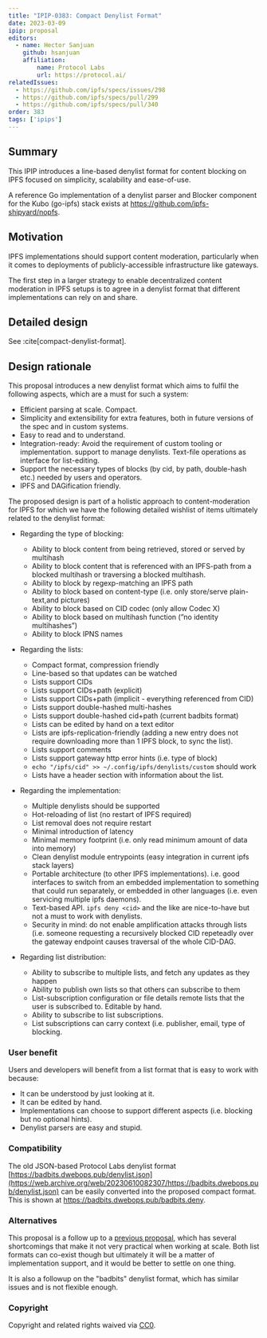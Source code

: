 ```yaml
---
title: "IPIP-0383: Compact Denylist Format"
date: 2023-03-09
ipip: proposal
editors:
  - name: Hector Sanjuan
    github: hsanjuan
    affiliation:
        name: Protocol Labs
        url: https://protocol.ai/
relatedIssues:
  - https://github.com/ipfs/specs/issues/298
  - https://github.com/ipfs/specs/pull/299
  - https://github.com/ipfs/specs/pull/340
order: 383
tags: ['ipips']
---
```


## Summary

This IPIP introduces a line-based denylist format for content blocking on IPFS
focused on simplicity, scalability and ease-of-use.

A reference Go implementation of a denylist parser and Blocker component for
the Kubo (go-ipfs) stack exists at https://github.com/ipfs-shipyard/nopfs.

## Motivation

IPFS implementations should support content moderation, particularly when it
comes to deployments of publicly-accessible infrastructure like gateways.

The first step in a larger strategy to enable decentralized content moderation
in IPFS setups is to agree in a denylist format that different implementations
can rely on and share.


## Detailed design

See :cite[compact-denylist-format].

## Design rationale

This proposal introduces a new denylist format which aims to fulfil the
following aspects, which are a must for such a system:

* Efficient parsing at scale. Compact.
* Simplicity and extensibility for extra features, both in future versions of
  the spec and in custom systems.
* Easy to read and to understand.
* Integration-ready: Avoid the requirement of custom tooling or implementation.
  support to manage denylists. Text-file operations as interface for
  list-editing.
* Support the necessary types of blocks (by cid, by path, double-hash etc.)
  needed by users and operators.
* IPFS and DAGification friendly.

The proposed design is part of a holistic approach to content-moderation for IPFS for which we have the following detailed wishlist of items ultimately related to the denylist format:

- Regarding the type of blocking:
    - Ability to block content from being retrieved, stored or served by multihash
    - Ability to block content that is referenced with an IPFS-path from a blocked multihash or traversing a blocked multihash.
    - Ability to block by regexp-matching an IPFS path
    - Ability to block based on content-type (i.e. only store/serve plain-text,and pictures)
    - Ability to block based on CID codec (only allow Codec X)
    - Ability to block based on multihash function (”no identity multihashes”)
    - Ability to block IPNS names

- Regarding the lists:
    - Compact format, compression friendly
    - Line-based so that updates can be watched
    - Lists support CIDs
    - Lists support CIDs+path (explicit)
    - Lists support CIDs+path (implicit - everything referenced from CID)
    - Lists support double-hashed multi-hashes
    - Lists support double-hashed cid+path (current badbits format)
    - Lists can be edited by hand on a text editor
    - Lists are ipfs-replication-friendly (adding a new entry does not require downloading more than 1 IPFS block, to sync the list).
    - Lists support comments
    - Lists support gateway http error hints (i.e. type of block)
    - `echo "/ipfs/cid" >> ~/.config/ipfs/denylists/custom` should work
    - Lists have a header section with information about the list.

- Regarding the implementation:
    - Multiple denylists should be supported
    - Hot-reloading of list (no restart of IPFS required)
    - List removal does not require restart
    - Minimal introduction of latency
    - Minimal memory footprint (i.e. only read minimum amount of data into memory)
    - Clean denylist module entrypoints (easy integration in current ipfs stack layers)
    - Portable architecture (to other IPFS implementations). i.e. good interfaces to switch from an embedded implementation to something that could run separately, or embedded in other languages (i.e. even servicing multiple ipfs daemons).
    - Text-based API. `ipfs deny <cid>` and the like are nice-to-have but not a must to work with denylists.
    - Security in mind: do not enable amplification attacks through lists (i.e. someone requesting a recursively blocked CID repeteadly over the gateway endpoint causes traversal of the whole CID-DAG.

- Regarding list distribution:
    - Ability to subscribe to multiple lists, and fetch any updates as they happen
    - Ability to publish own lists so that others can subscribe to them
    - List-subscription configuration or file details remote lists that the user is subscribed to. Editable by hand.
    - Ability to subscribe to list subscriptions.
    - List subscriptions can carry context (i.e. publisher, email, type of blocking.

### User benefit

Users and developers will benefit from a list format that is easy to work with because:

* It can be understood by just looking at it.
* It can be edited by hand.
* Implementations can choose to support different aspects (i.e. blocking but no optional hints).
* Denylist parsers are easy and stupid.

### Compatibility

The old JSON-based Protocol Labs denylist format
[https://badbits.dwebops.pub/denylist.json](https://web.archive.org/web/20230610082307/https://badbits.dwebops.pub/denylist.json) can be easily converted into the
proposed compact format. This is shown at <https://badbits.dwebops.pub/badbits.deny>.


### Alternatives

This proposal is a follow up to a [previous proposal](https://github.com/ipfs/specs/pull/340), which has several shortcomings that make it not very practical when working at scale. Both list formats can co-exist though but ultimately it will be a matter of implementation support, and it would be better to settle on one thing.

It is also a followup on the "badbits" denylist format, which has similar issues and is not flexible enough.

### Copyright

Copyright and related rights waived via [CC0](https://creativecommons.org/publicdomain/zero/1.0/).
